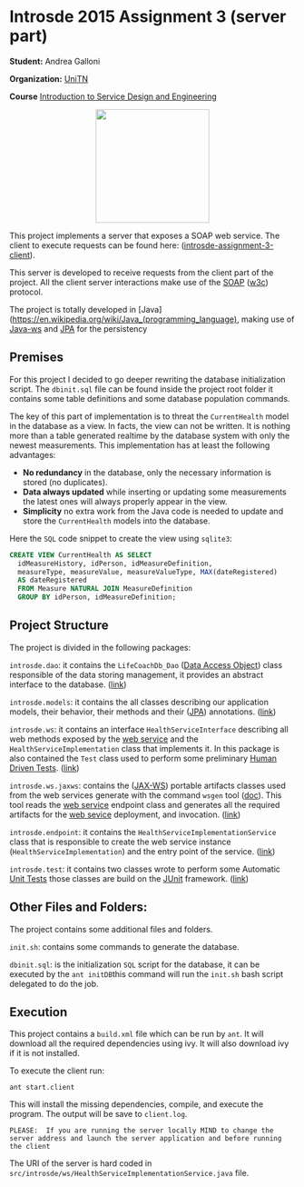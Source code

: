 
# Introsde 2015 Assignment 3 (server part)

**Student:** Andrea Galloni

**Organization:** [UniTN](http://www.unitn.it/en)

**Course** [Introduction to Service Design and Engineering](https://sites.google.com/site/introsdeunitn/)

<p align="center">
  <img src="http://www.cliparthut.com/clip-arts/512/cartoon-soap-bar-512266.png" width="200">
</p>


This project implements a server that exposes a SOAP web service. The client to execute requests can be found here: ([introsde-assignment-3-client](https://github.com/sn1p3r46/introsde-2015-assignment-3-client)).

This server is developed to receive requests from the client part of the project. All the client server interactions make use of the [SOAP](https://en.wikipedia.org/wiki/SOAP)  ([w3c](http://www.w3schools.com/xml/xml_soap.asp)) protocol.

The project is totally developed in [Java](https://en.wikipedia.org/wiki/Java_(programming_language), making use of [Java-ws](https://en.wikipedia.org/wiki/Java_API_for_XML_Web_Services) and [JPA](https://en.wikipedia.org/wiki/Java_Persistence_API) for the persistency  

## Premises

For this project I decided to go deeper rewriting the database initialization script. The `dbinit.sql` file can be found inside the project root folder it contains some table definitions and some database population commands.

The key of this part of implementation is to threat the `CurrentHealth` model in the database as a view. In facts, the view can not be written. It is nothing more than a table generated realtime by the database system with only the newest measurements. This implementation has at least the following advantages:

+ **No redundancy** in the database, only the necessary information is stored (no duplicates).
+ **Data always updated** while inserting or updating some measurements the latest ones will  always properly appear in the view.
+ **Simplicity** no extra work from the Java code is needed to update and store the `CurrentHealth` models into the database.

Here the `SQL` code snippet to create the view using `sqlite3`:

```sql
CREATE VIEW CurrentHealth AS SELECT
  idMeasureHistory, idPerson, idMeasureDefinition,
  measureType, measureValue, measureValueType, MAX(dateRegistered)
  AS dateRegistered
  FROM Measure NATURAL JOIN MeasureDefinition
  GROUP BY idPerson, idMeasureDefinition;

```


## Project Structure

The project is divided in the following packages:

`introsde.dao`: it contains the `LifeCoachDb_Dao` ([Data Access Object](https://en.wikipedia.org/wiki/Data_access_object)) class responsible of the data storing management, it provides an abstract interface to the database. ([link](https://github.com/sn1p3r46/introsde-2015-assignment-3/blob/master/src/instrosde/dao/LifeCoachDb_Dao.java))

`introsde.models`: it contains the all classes describing our application models, their behavior, their methods and their ([JPA](https://en.wikipedia.org/wiki/Java_Persistence_API)) annotations.   ([link](https://github.com/sn1p3r46/introsde-2015-assignment-3/blob/master/src/instrosde/models))

`introsde.ws`: it contains an interface `HealthServiceInterface` describing all web methods exposed by the [web service](https://en.wikipedia.org/wiki/Web_service) and the `HealthServiceImplementation` class that implements it.
In this package is also contained the `Test` class used to perform some preliminary [Human Driven Tests](https://en.wikipedia.org/wiki/Unit_testing).    ([link](https://github.com/sn1p3r46/introsde-2015-assignment-3/tree/master/src/introsde/ws))

`introsde.ws.jaxws`: contains the ([JAX-WS](https://en.wikipedia.org/wiki/Java_API_for_XML_Web_Services)) portable artifacts classes used from the web services generate with the command `wsgen` tool  ([doc](https://docs.oracle.com/javase/6/docs/technotes/tools/share/wsgen.html)). This tool reads the [web service](https://en.wikipedia.org/wiki/Web_service) endpoint class and generates all the required artifacts for the [web sevice](https://en.wikipedia.org/wiki/Web_service) deployment, and invocation. ([link](https://github.com/sn1p3r46/introsde-2015-assignment-3/tree/master/src/introsde/ws/jaxws))

`introsde.endpoint`: it contains the `HealthServiceImplementationService` class that is responsible to create the web service instance (`HealthServiceImplementation`) and the entry point of the service. ([link](https://github.com/sn1p3r46/introsde-2015-assignment-3/tree/master/src/introsde/endpoint))

`introsde.test`: it contains two classes wrote to perform some Automatic [Unit Tests](https://en.wikipedia.org/wiki/Unit_testing) those classes are build on the [JUnit](https://en.wikipedia.org/wiki/JUnit) framework. ([link](https://github.com/sn1p3r46/introsde-2015-assignment-3/tree/master/src/introsde/endpoint))


## Other Files and Folders:

The project contains some additional files and folders.

`init.sh`: contains some commands to generate the database.

`dbinit.sql`: is the initialization `SQL` script for the database, it can be executed by the `ant initDB`this command will run the `init.sh` bash script delegated to do the job.

## Execution

This project contains a `build.xml` file which can be run by `ant`. It will download all the required dependencies using ivy. It will also download ivy if it is not installed.

To execute the client run:
```
ant start.client
```

This will install the missing dependencies, compile, and execute the program. The output will be save to `client.log`.

`PLEASE:  If you are running the server locally MIND to change the server address and launch the server application and before running the client`

The URI of the server is hard coded in `src/introsde/ws/HealthServiceImplementationService.java` file.
